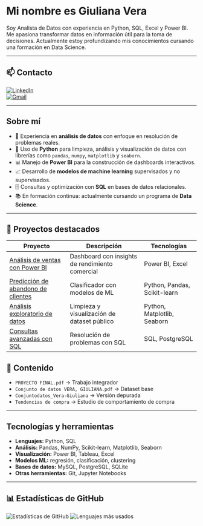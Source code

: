 #  Mi nombre es Giuliana Vera

Soy Analista de Datos con experiencia en Python, SQL, Excel y Power BI. Me apasiona transformar datos en información útil para la toma de decisiones. Actualmente estoy profundizando mis conocimientos cursando una formación en Data Science.

---

## 📫 Contacto

[![LinkedIn](https://img.shields.io/badge/LinkedIn-Giuliana_Vera-blue?logo=linkedin)](https://www.linkedin.com/in/giuliana-vera-030691197/)  
[![Gmail](https://img.shields.io/badge/Gmail-giulianavera.n13@gmail.com-red?logo=gmail)](mailto:giulianavera.n13@gmail.com)

---

## Sobre mí

- 🧩 Experiencia en **análisis de datos** con enfoque en resolución de problemas reales.
- 🐍 Uso de **Python** para limpieza, análisis y visualización de datos con librerías como `pandas`, `numpy`, `matplotlib` y `seaborn`.
- 📊 Manejo de **Power BI** para la construcción de dashboards interactivos.
- 📈 Desarrollo de **modelos de machine learning** supervisados y no supervisados.
- 🗄️ Consultas y optimización con **SQL** en bases de datos relacionales.
- 📚 En formación continua: actualmente cursando un programa de **Data Science**.

---

## 📁 Proyectos destacados

| Proyecto | Descripción | Tecnologías |
|---------|-------------|-------------|
| [Análisis de ventas con Power BI](https://https://github.com/GiulianaVera/Portfolio-Giuliana-Vera/blob/main/Conjunto%20de%20datos%20de%20tendencias%20de%20compra%20de%20clientes.pbix) | Dashboard con insights de rendimiento comercial | Power BI, Excel |
| [Predicción de abandono de clientes](https://github.com/usuario/churn-prediction) | Clasificador con modelos de ML | Python, Pandas, Scikit-learn |
| [Análisis exploratorio de datos](https://github.com/usuario/eda-proyecto) | Limpieza y visualización de dataset público | Python, Matplotlib, Seaborn |
| [Consultas avanzadas con SQL](https://github.com/usuario/sql-retos) | Resolución de problemas con SQL | SQL, PostgreSQL |

## 📁 Contenido

- `PROYECTO FINAL.pdf` → Trabajo integrador
- `Conjunto de datos VERA, GIULIANA.pdf` → Dataset base
- `Conjuntodatos_Vera-Giuliana` → Versión depurada
- `Tendencias de compra` → Estudio de comportamiento de compra

---

## Tecnologías y herramientas

- **Lenguajes:** Python, SQL  
- **Análisis:** Pandas, NumPy, Scikit-learn, Matplotlib, Seaborn  
- **Visualización:** Power BI, Tableau, Excel  
- **Modelos ML:** regresión, clasificación, clustering  
- **Bases de datos:** MySQL, PostgreSQL, SQLite  
- **Otras herramientas:** Git, Jupyter Notebooks

---

## 📊 Estadísticas de GitHub

![Estadísticas de GitHub](https://github-readme-stats.vercel.app/api?username=GiulianaVera&show_icons=true&theme=dracula)
![Lenguajes más usados](https://github-readme-stats.vercel.app/api/top-langs/?username=GiulianaVera&layout=compact&theme=dracula)
